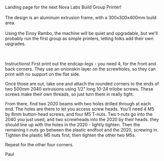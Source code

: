 Landing page for the next Nova Labs Build Group Printer!
<br><br>
The design is an aluminum extrusion frame, with a 300x300x400mm build area.
<br><br>
Using the Einsy Rambo, the machine will be quiet and upgradable, but we'll
probably run the first group as simple printers, letting folks add their
own upgrades.

<br><br>
Instructions!
First print out the endcap-legs - you need 4, for the front and back corners.  They use an onionskin layer on the screwholes, so they can print with no support on the flat side.

Once those are out, take one and attach the rounded corners to the ends of two 500mm 2040 extrusions using 1/2" long 10-24 trilobe screws.  These screws make their own threads, so just turn them in really tight.

From there, find two 2020 beams with two holes drilled through at each end.  The holes are there to let you access screw heads.  You'll need 4 M5 by 8mm button-head screws, and four M5 T-nuts.  Two t-nuts go into the 2040 you just used, and two screwheads into the 2020 by their heads.  they should line up with the holes in the 2020 - lightly tighten.  Then the remaining t-nuts go between the plastic endfoot and the 2020, screwing in.  Tighten the plastic M5 nuts first, then tighten the other two M5s.

Repeat for the other four corners.

Paul
